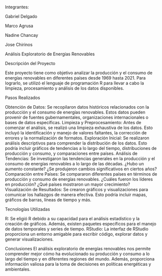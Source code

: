Integrantes:

Gabriel Delgado

Marco Agrusa

Nadine Chancay

Jose Chirinos

Análisis Exploratorio de Energías Renovables

Descripción del Proyecto

Este proyecto tiene como objetivo analizar la producción y el consumo de energías renovables en diferentes países desde 1969 hasta 2021. Para lograrlo, se utilizó el lenguaje de programación R para llevar a cabo la limpieza, procesamiento y análisis de los datos disponibles.

Pasos Realizados

Obtención de Datos: Se recopilaron datos históricos relacionados con la producción y el consumo de energías renovables. Estos datos pueden provenir de fuentes gubernamentales, organizaciones internacionales o bases de datos específicas.
Limpieza y Preprocesamiento: Antes de comenzar el análisis, se realizó una limpieza exhaustiva de los datos. Esto incluyó la identificación y manejo de valores faltantes, la corrección de errores y la normalización de formatos.
Exploración Inicial: Se realizaron análisis descriptivos para comprender la distribución de los datos. Esto podría incluir gráficos de tendencias a lo largo del tiempo, distribuciones de producción y consumo, y comparaciones entre países.
Análisis de Tendencias: Se investigaron las tendencias generales en la producción y el consumo de energías renovables a lo largo de las décadas. ¿Hubo un aumento constante? ¿Se produjeron cambios significativos en ciertos años?
Comparación entre Países: Se compararon diferentes países en términos de producción y consumo de energías renovables. ¿Cuáles fueron los líderes en producción? ¿Qué países mostraron un mayor crecimiento?
Visualización de Resultados: Se crearon gráficos y visualizaciones para comunicar los hallazgos de manera efectiva. Esto podría incluir mapas, gráficos de barras, líneas de tiempo y más.

Tecnologías Utilizadas

R: Se eligió R debido a su capacidad para el análisis estadístico y la creación de gráficos. Además, existen paquetes específicos para el manejo de datos temporales y series de tiempo.
RStudio: La interfaz de RStudio proporciona un entorno amigable para escribir código, explorar datos y generar visualizaciones.

Conclusiones
El análisis exploratorio de energías renovables nos permite comprender mejor cómo ha evolucionado su producción y consumo a lo largo del tiempo y en diferentes regiones del mundo. Además, proporciona información valiosa para la toma de decisiones en políticas energéticas y ambientales.
